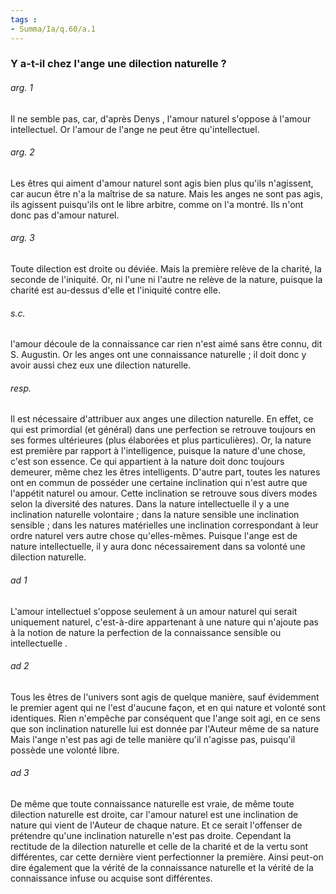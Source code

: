 ```yaml
---
tags : 
- Summa/Ia/q.60/a.1
---
```


### Y a-t-il chez l'ange une dilection naturelle ?

###### arg. 1
Il ne semble pas, car, d'après Denys , l'amour naturel s'oppose à l'amour intellectuel. Or l'amour de l'ange ne peut être qu'intellectuel. 

###### arg. 2
Les êtres qui aiment d'amour naturel sont agis bien plus qu'ils n'agissent, car aucun être n'a la maîtrise de sa nature. Mais les anges ne sont pas agis, ils agissent puisqu'ils ont le libre arbitre, comme on l'a montré. Ils n'ont donc pas d'amour naturel. 

###### arg. 3
Toute dilection est droite ou déviée. Mais la première relève de la charité, la seconde de l'iniquité. Or, ni l'une ni l'autre ne relève de la nature, puisque la charité est au-dessus d'elle et l'iniquité contre elle. 

###### s.c.
l'amour découle de la connaissance car rien n'est aimé sans être connu, dit S. Augustin. Or les anges ont une connaissance naturelle ; il doit donc y avoir aussi chez eux une dilection naturelle. 

###### resp.
Il est nécessaire d'attribuer aux anges une dilection naturelle. En effet, ce qui est primordial (et général) dans une perfection se retrouve toujours en ses formes ultérieures (plus élaborées et plus particulières). Or, la nature est première par rapport à l'intelligence, puisque la nature d'une chose, c'est son essence. Ce qui appartient à la nature doit donc toujours demeurer, même chez les êtres intelligents. D'autre part, toutes les natures ont en commun de posséder une certaine inclination qui n'est autre que l'appétit naturel ou amour. Cette inclination se retrouve sous divers modes selon la diversité des natures. Dans la nature intellectuelle il y a une inclination naturelle volontaire ; dans la nature sensible une inclination sensible ; dans les natures matérielles une inclination correspondant à leur ordre naturel vers autre chose qu'elles-mêmes. Puisque l'ange est de nature intellectuelle, il y aura donc nécessairement dans sa volonté une dilection naturelle. 

###### ad 1
L'amour intellectuel s'oppose seulement à un amour naturel qui serait uniquement naturel, c'est-à-dire appartenant à une nature qui n'ajoute pas à la notion de nature la perfection de la connaissance sensible ou intellectuelle . 

###### ad 2
Tous les êtres de l'univers sont agis de quelque manière, sauf évidemment le premier agent qui ne l'est d'aucune façon, et en qui nature et volonté sont identiques. Rien n'empêche par conséquent que l'ange soit agi, en ce sens que son inclination naturelle lui est donnée par l'Auteur même de sa nature Mais l'ange n'est pas agi de telle manière qu'il n'agisse pas, puisqu'il possède une volonté libre. 

###### ad 3
De même que toute connaissance naturelle est vraie, de même toute dilection naturelle est droite, car l'amour naturel est une inclination de nature qui vient de l'Auteur de chaque nature. Et ce serait l'offenser de prétendre qu'une inclination naturelle n'est pas droite. Cependant la rectitude de la dilection naturelle et celle de la charité et de la vertu sont différentes, car cette dernière vient perfectionner la première. Ainsi peut-on dire également que la vérité de la connaissance naturelle et la vérité de la connaissance infuse ou acquise sont différentes. 



